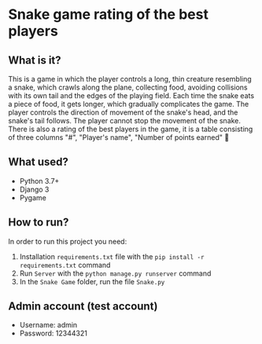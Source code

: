 # Snake game rating of the best players

## What is it?
This is a game in which the player controls a long, thin creature resembling a snake, which crawls along the plane, collecting food, avoiding collisions with its own tail and the edges of the playing field. Each time the snake eats a piece of food, it gets longer, which gradually complicates the game. The player controls the direction of movement of the snake's head, and the snake's tail follows. The player cannot stop the movement of the snake. There is also a rating of the best players in the game, it is a table consisting of three columns "#", "Player's name", "Number of points earned" 🥳

## What used?
* Python 3.7+
* Django 3
* Pygame

## How to run?
In order to run this project you need:
1) Installation `requirements.txt` file with the `pip install -r requirements.txt` command
2) Run `Server` with the `python manage.py runserver` command
3) In the `Snake Game` folder, run the file `Snake.py`

## Admin account (test account)
* Username: admin
* Password: 12344321
